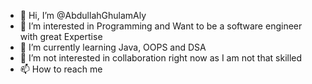 - 👋 Hi, I’m @AbdullahGhulamAly
- 👀 I’m interested in Programming and Want to be a software engineer with great Expertise
- 🌱 I’m currently learning Java, OOPS and DSA
- 💞️ I’m not interested in collaboration right now as I am not that skilled 
- 📫 How to reach me 

<!---
AbdullahGhulamAly/AbdullahGhulamAly is a ✨ special ✨ repository because its `README.md` (this file) appears on your GitHub profile.
You can click the Preview link to take a look at your changes.
--->
